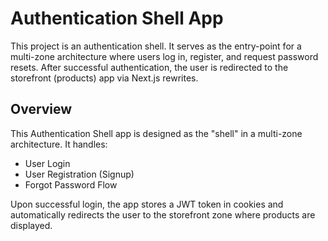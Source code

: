 # Authentication Shell App

This project is an authentication shell. It serves as the entry-point for a multi-zone architecture where users log in, register, and request password resets. After successful authentication, the user is redirected to the storefront (products) app via Next.js rewrites.

## Overview

This Authentication Shell app is designed as the "shell" in a multi-zone architecture. It handles:

- User Login
- User Registration (Signup)
- Forgot Password Flow

Upon successful login, the app stores a JWT token in cookies and automatically redirects the user to the storefront zone where products are displayed.
